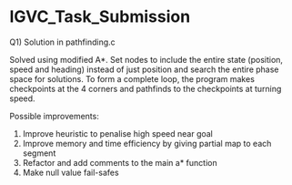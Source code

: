 # IGVC_Task_Submission
Q1) Solution in pathfinding.c

Solved using modified A*. Set nodes to include the entire state (position, speed and heading) instead of just position and search the entire phase space for solutions. To form a complete loop, the program makes checkpoints at the 4 corners and pathfinds to the checkpoints at turning speed.

Possible improvements:
1. Improve heuristic to penalise high speed near goal
2. Improve memory and time efficiency by giving partial map to each segment
3. Refactor and add comments to the main a* function
4. Make null value fail-safes
